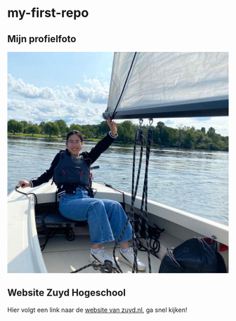 # my-first-repo

## Mijn profielfoto
![profielfoto](img/profielfoto.jpg)

## Website Zuyd Hogeschool
Hier volgt een link naar de [website van zuyd.nl](https://www.zuyd.nl/), ga snel kijken!
